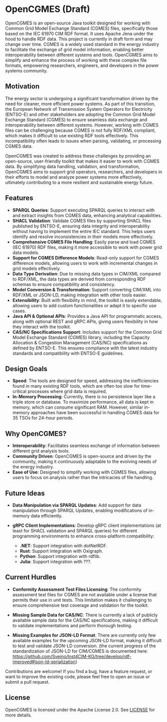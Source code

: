 # OpenCGMES (Draft)&#x20;

OpenCGMES is an open-source Java toolkit designed for working with Common Grid Model Exchange Standard (CGMES) files, specifically those based on the IEC 61970 CIM RDF format. It uses Apache Jena under the hood to handle RDF data. This project is currently in draft form and may change over time. CGMES is a widely used standard in the energy industry to facilitate the exchange of grid model information, enabling better interoperability between different systems and tools. OpenCGMES aims to simplify and enhance the process of working with these complex file formats, empowering researchers, engineers, and developers in the power systems community.

## Motivation

The energy sector is undergoing a significant transformation driven by the need for cleaner, more efficient power systems. As part of this transition, the European Network of Transmission System Operators for Electricity (ENTSO-E) and other stakeholders are adopting the Common Grid Model Exchange Standard (CGMES) to ensure seamless data exchange and interoperability between different systems. However, working with CGMES files can be challenging because CGMES is not fully RDF/XML compliant, which makes it difficult to use existing RDF tools effectively. This incompatibility often leads to issues when parsing, validating, or processing CGMES data.

OpenCGMES was created to address these challenges by providing an open-source, user-friendly toolkit that makes it easier to work with CGMES data. By simplifying data handling, validation, and transformation, OpenCGMES aims to support grid operators, researchers, and developers in their efforts to model and analyze power systems more effectively, ultimately contributing to a more resilient and sustainable energy future.

## Features

- **SPARQL Queries**: Support executing SPARQL queries to interact with and extract insights from CGMES data, enhancing analytical capabilities.
- **SHACL Validation**: Validate CGMES files by supporting SHACL files published by ENTSO-E, ensuring data integrity and interoperability without having to implement the entire IEC standard. This helps users identify and resolve inconsistencies in their models more effectively.
- **Comprehensive CGMES File Handling**: Easily parse and load CGMES (IEC 61970) RDF files, making it more accessible to work with power grid data models.
- **Support for CGMES Difference Models**: Read-only support for CGMES difference models, allowing users to work with incremental changes in grid models effectively.
- **Data Type Derivation**: Due to missing data types in CIM/XML compared to RDF/XML, the data types are derived from corresponding RDF schemas to ensure compatibility and consistency.
- **Model Conversion & Transformation**: Support converting CIM/XML into RDF/XML or JSON-LD, making integration with other tools easier.
- **Extensibility**: Built with flexibility in mind, the toolkit is easily extendable, allowing users to add custom functionalities or adapt it to specific use cases.
- **Java API & Optional APIs**: Provides a Java API for programmatic access, along with optional REST and gRPC APIs, giving users flexibility in how they interact with the toolkit.
- **CAS/NC Specifications Support**: Includes support for the Common Grid Model Exchange Standard (CGMES) library, including the Capacity Allocation & Congestion Management (CAS/NC) specifications as defined by ENTSO-E. This ensures compliance with the latest industry standards and compatibility with ENTSO-E guidelines.

## Design Goals

- **Speed**: The tools are designed for speed, addressing the inefficiencies found in many existing RDF tools, which are often too slow for time-critical processes where grid data is required.
- **In-Memory Processing**: Currently, there is no persistence layer like a triple store or database. To maximize performance, all data is kept in memory, which can consume significant RAM. However, similar in-memory approaches have been successful in handling CGMES data for 35 TSOs for 24-hour periods.

## Why OpenCGMES?

- **Interoperability**: Facilitates seamless exchange of information between different grid analysis tools.
- **Community Driven**: OpenCGMES is open-source and driven by the community, making it continuously adaptable to the evolving needs of the energy industry.
- **Ease of Use**: Designed to simplify working with CGMES files, allowing users to focus on analysis rather than the intricacies of file handling.

## Future Ideas

- **Data Manipulation via SPARQL Updates**: Add support for data manipulation through SPARQL Updates, enabling modifications of in-memory data efficiently.

- **gRPC Client Implementations**: Develop gRPC client implementations (at least for SHACL validation and SPARQL queries) for different programming environments to enhance cross-platform compatibility:

  - **.NET**: Support integration with dotNetRDF.
  - **Rust**: Support integration with Oxigraph.
  - **Python**: Support integration with rdflib.
  - **Julia**: Support integration with ???.

## Current Hurdles

- **Conformity Assessment Test Files Licensing**: The conformity assessment test files for CGMES are not available under a license that permits their use in unit tests. This limitation makes it challenging to ensure comprehensive test coverage and validation for the toolkit.

* **Missing Sample Data for CAS/NC**: There is currently a lack of publicly available sample data for the CAS/NC specifications, making it difficult to validate implementations and perform thorough testing.

- **Missing Examples for JSON-LD Format**: There are currently only few available examples for the upcoming JSON-LD format, making it difficult to test and validate JSON-LD conversion. (the current progress of the standardization of JSON-LD for CIM/CGMES is documented here: https://github.com/Sveino/Inst4CIM-KG/tree/develop/rdf-improved#json-ld-serialization)

Contributions are welcome! If you find a bug, have a feature request, or want to improve the existing code, please feel free to open an issue or submit a pull request.

## License

OpenCGMES is licensed under the Apache License 2.0. See [LICENSE](LICENSE) for more details.
